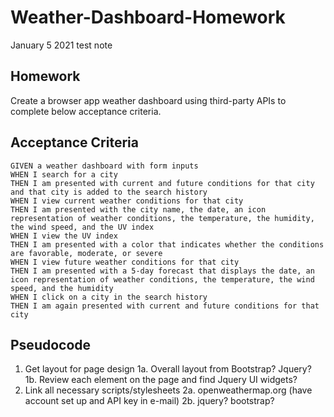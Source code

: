 # Weather-Dashboard-Homework
January 5 2021 test note

## Homework
Create a browser app weather dashboard using third-party APIs to complete below acceptance criteria.

## Acceptance Criteria

```
GIVEN a weather dashboard with form inputs
WHEN I search for a city
THEN I am presented with current and future conditions for that city and that city is added to the search history
WHEN I view current weather conditions for that city
THEN I am presented with the city name, the date, an icon representation of weather conditions, the temperature, the humidity, the wind speed, and the UV index
WHEN I view the UV index
THEN I am presented with a color that indicates whether the conditions are favorable, moderate, or severe
WHEN I view future weather conditions for that city
THEN I am presented with a 5-day forecast that displays the date, an icon representation of weather conditions, the temperature, the wind speed, and the humidity
WHEN I click on a city in the search history
THEN I am again presented with current and future conditions for that city
```

## Pseudocode

1. Get layout for page design
 1a. Overall layout from Bootstrap? Jquery?
 1b. Review each element on the page and find Jquery UI widgets?
2. Link all necessary scripts/stylesheets
  2a. openweathermap.org (have account set up and API key in e-mail)
  2b. jquery? bootstrap?
